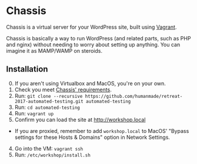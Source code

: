 # Chassis

Chassis is a virtual server for your WordPress site, built using [Vagrant][].

Chassis is basically a way to run WordPress (and related parts, such as PHP and
nginx) without needing to worry about setting up anything. You can imagine it as
MAMP/WAMP on steroids.

[Vagrant]: http://vagrantup.com/

## Installation

0. If you aren't using Virtualbox and MacOS, you're on your own.
1. Check you meet [Chassis' requirements](http://docs.chassis.io/en/latest/quickstart/).
2. Run: `git clone --recursive https://github.com/humanmade/retreat-2017-automated-testing.git automated-testing`
3. Run: `cd automated-testing`
4. Run: `vagrant up`
3. Confirm you can load the site at http://workshop.local
 * If you are proxied, remember to add `workshop.local` to MacOS' "Bypass settings for these Hosts & Domains" option in Network Settings.
4. Go into the VM: `vagrant ssh`
5. Run: `/etc/workshop/install.sh`
